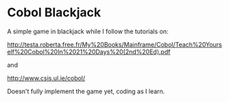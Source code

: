 Cobol Blackjack
===============
A simple game in blackjack while I follow the tutorials on:

http://testa.roberta.free.fr/My%20Books/Mainframe/Cobol/Teach%20Yourself%20Cobol%20In%2021%20Days%20(2nd%20Ed).pdf

and

http://www.csis.ul.ie/cobol/

Doesn't fully implement the game yet, coding as I learn.
